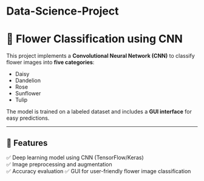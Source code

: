 # Data-Science-Project

# 🌸 Flower Classification using CNN  

This project implements a **Convolutional Neural Network (CNN)** to classify flower images into **five categories**:  
- Daisy  
- Dandelion  
- Rose  
- Sunflower  
- Tulip  

The model is trained on a labeled dataset and includes a **GUI interface** for easy predictions.  

---

## 📌 Features  
✅ Deep learning model using CNN (TensorFlow/Keras)  
✅ Image preprocessing and augmentation  
✅ Accuracy evaluation 
✅ GUI for user-friendly flower image classification  
